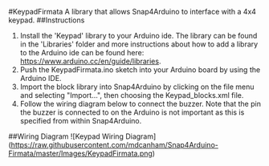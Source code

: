 #KeypadFirmata
A library that allows Snap4Arduino to interface with a 4x4 keypad.
##Instructions
1. Install the 'Keypad' library to your Arduino ide. The library can be found in the 'Libraries' folder and more instructions about how to add a library to the Arduino ide can be found here: https://www.arduino.cc/en/guide/libraries.
2. Push the KeypadFirmata.ino sketch into your Arduino board by using the Arduino IDE.
3. Import the block library into Snap4Arduino by clicking on the file menu and selecting "Import...", then choosing the Keypad_blocks.xml file.
4. Follow the wiring diagram below to connect the buzzer. Note that the pin the buzzer is connected to on the Arduino is not important as this is specified from within Snap4Arduino.

##Wiring Diagram
![Keypad Wiring Diagram]
(https://raw.githubusercontent.com/mdcanham/Snap4Arduino-Firmata/master/Images/KeypadFirmata.png)
